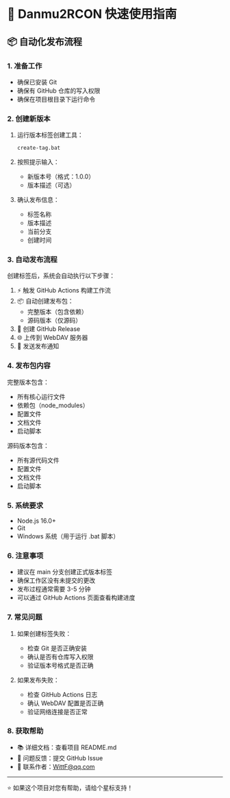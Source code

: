 # 🚀 Danmu2RCON 快速使用指南

## 📦 自动化发布流程

### 1. 准备工作

- 确保已安装 Git
- 确保有 GitHub 仓库的写入权限
- 确保在项目根目录下运行命令

### 2. 创建新版本

1. 运行版本标签创建工具：
   ```bash
   create-tag.bat
   ```

2. 按照提示输入：
   - 新版本号（格式：1.0.0）
   - 版本描述（可选）

3. 确认发布信息：
   - 标签名称
   - 版本描述
   - 当前分支
   - 创建时间

### 3. 自动发布流程

创建标签后，系统会自动执行以下步骤：

1. ⚡ 触发 GitHub Actions 构建工作流
2. 📦 自动创建发布包：
   - 完整版本（包含依赖）
   - 源码版本（仅源码）
3. 🎯 创建 GitHub Release
4. 🌐 上传到 WebDAV 服务器
5. 📧 发送发布通知

### 4. 发布包内容

完整版本包含：
- 所有核心运行文件
- 依赖包（node_modules）
- 配置文件
- 文档文件
- 启动脚本

源码版本包含：
- 所有源代码文件
- 配置文件
- 文档文件
- 启动脚本

### 5. 系统要求

- Node.js 16.0+
- Git
- Windows 系统（用于运行 .bat 脚本）

### 6. 注意事项

- 建议在 main 分支创建正式版本标签
- 确保工作区没有未提交的更改
- 发布过程通常需要 3-5 分钟
- 可以通过 GitHub Actions 页面查看构建进度

### 7. 常见问题

1. 如果创建标签失败：
   - 检查 Git 是否正确安装
   - 确认是否有仓库写入权限
   - 验证版本号格式是否正确

2. 如果发布失败：
   - 检查 GitHub Actions 日志
   - 确认 WebDAV 配置是否正确
   - 验证网络连接是否正常

### 8. 获取帮助

- 📚 详细文档：查看项目 README.md
- 🐛 问题反馈：提交 GitHub Issue
- 📧 联系作者：WittF@qq.com

---

⭐ 如果这个项目对您有帮助，请给个星标支持！ 